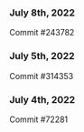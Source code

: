 ### July 8th, 2022

Commit #243782

### July 5th, 2022

Commit #314353


### July 4th, 2022

Commit #72281
